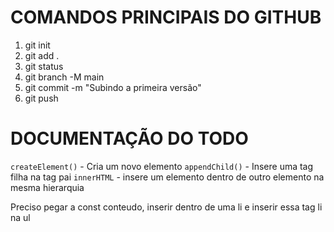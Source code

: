 # COMANDOS PRINCIPAIS DO GITHUB
1. git init 
2. git add .
3. git status
4. git branch -M main
5. git commit -m "Subindo a primeira versão"
6. git push



# DOCUMENTAÇÃO DO TODO
`createElement()` - Cria um novo elemento
`appendChild()` - Insere uma tag filha na tag pai
`innerHTML` - insere um elemento dentro de outro elemento na mesma hierarquia

Preciso pegar a const conteudo, inserir dentro de uma li e inserir essa tag li na ul